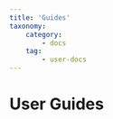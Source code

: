 ```yaml
---
title: 'Guides'
taxonomy:
    category:
        - docs
    tag:
        - user-docs
---
```


# User Guides